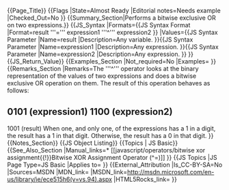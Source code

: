 {{Page_Title}}
{{Flags
|State=Almost Ready
|Editorial notes=Needs example
|Checked_Out=No
}}
{{Summary_Section|Performs a bitwise exclusive OR on two expressions.}}
{{JS_Syntax
|Formats={{JS Syntax Format
|Format=result '''=''' expression1 '''^''' expression2
}}
|Values={{JS Syntax Parameter
|Name=result
|Description=Any variable.
}}{{JS Syntax Parameter
|Name=expression1
|Description=Any expression.
}}{{JS Syntax Parameter
|Name=expression2
|Description=Any expression.
}}
}}
{{JS_Return_Value}}
{{Examples_Section
|Not_required=No
|Examples=
}}
{{Remarks_Section
|Remarks=The '''^''' operator looks at the binary representation of the values of two expressions and does a bitwise exclusive OR operation on them. The result of this operation behaves as follows:

 0101   (expression1)
 1100   (expression2)
 ----
 1001   (result)
When one, and only one, of the expressions has a 1 in a digit, the result has a 1 in that digit. Otherwise, the result has a 0 in that digit.
}}
{{Notes_Section}}
{{JS Object Listing}}
{{Topics | JS Basic}}
{{See_Also_Section
|Manual_links=* [[javascript/operators/bitwise xor assignment{{!}}Bitwise XOR Assignment Operator (^=)]]
}}
{{JS Topics
|JS Page Type=JS Basic
|Applies to=
}}
{{External_Attribution
|Is_CC-BY-SA=No
|Sources=MSDN
|MDN_link=
|MSDN_link=http://msdn.microsoft.com/en-us/library/ie/ece515h6(v=vs.94).aspx
|HTML5Rocks_link=
}}